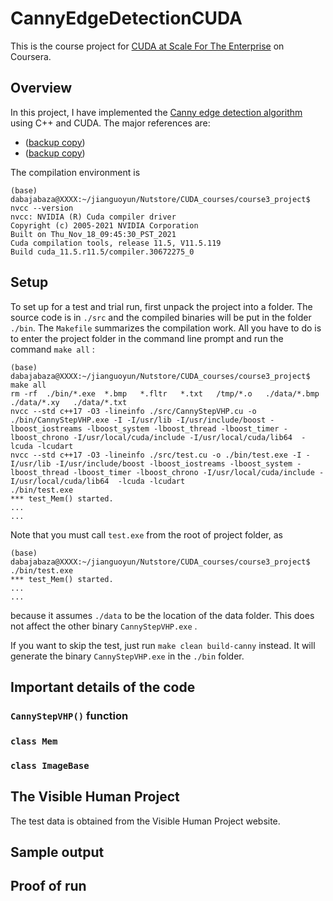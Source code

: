 # CannyEdgeDetectionCUDA

This is the course project for [CUDA at Scale For The Enterprise](https://www.coursera.org/learn/cuda-at-scale-for-the-enterprise) on Coursera. 

## Overview

In this project, I have implemented the [Canny edge detection algorithm](https://en.wikipedia.org/wiki/Canny_edge_detector) using C++ and CUDA. The major references are:

+ []() ([backup copy](./references/Week4.pdf))
+ []() ([backup copy](./references/))


The compilation environment is 

```
(base) dabajabaza@XXXX:~/jianguoyun/Nutstore/CUDA_courses/course3_project$ nvcc --version
nvcc: NVIDIA (R) Cuda compiler driver
Copyright (c) 2005-2021 NVIDIA Corporation
Built on Thu_Nov_18_09:45:30_PST_2021
Cuda compilation tools, release 11.5, V11.5.119
Build cuda_11.5.r11.5/compiler.30672275_0
```


## Setup

To set up for a test and trial run, first unpack the project into a folder. The source code is in `./src` and the compiled binaries will be put in the folder `./bin`. The  `Makefile`  summarizes the compilation work. All you have to do is to enter the project folder in the command line prompt and run the command `make all` :

```
(base) dabajabaza@XXXX:~/jianguoyun/Nutstore/CUDA_courses/course3_project$ make all
rm -rf  ./bin/*.exe  *.bmp   *.fltr   *.txt   /tmp/*.o   ./data/*.bmp   ./data/*.xy   ./data/*.txt
nvcc --std c++17 -O3 -lineinfo ./src/CannyStepVHP.cu -o ./bin/CannyStepVHP.exe -I -I/usr/lib -I/usr/include/boost -lboost_iostreams -lboost_system -lboost_thread -lboost_timer -lboost_chrono -I/usr/local/cuda/include -I/usr/local/cuda/lib64  -lcuda -lcudart 
nvcc --std c++17 -O3 -lineinfo ./src/test.cu -o ./bin/test.exe -I -I/usr/lib -I/usr/include/boost -lboost_iostreams -lboost_system -lboost_thread -lboost_timer -lboost_chrono -I/usr/local/cuda/include -I/usr/local/cuda/lib64  -lcuda -lcudart 
./bin/test.exe
*** test_Mem() started.
...
...
```

Note that you must call `test.exe` from the root of project folder, as 

```
(base) dabajabaza@XXXX:~/jianguoyun/Nutstore/CUDA_courses/course3_project$ ./bin/test.exe 
*** test_Mem() started.
...
...
```
because it assumes `./data` to be the location of the data folder. This does not affect the other binary `CannyStepVHP.exe` . 


If you want to skip the test, just run `make clean build-canny` instead. It will generate the binary  `CannyStepVHP.exe`  in the  `./bin`  folder. 

## Important details of the code

### `CannyStepVHP()` function 

### `class Mem`

### `class ImageBase`


## The Visible Human Project

The test data is obtained from the Visible Human Project website. 

## Sample output


## Proof of run


